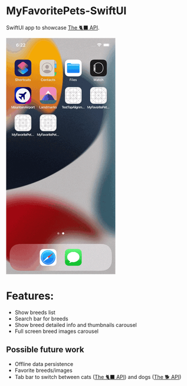 # MyFavoritePets-SwiftUI
SwiftUI app to showcase [The 🐈‍⬛ API](https://thecatapi.com/).

![demo](./assets/MyFavoritePets-SwiftUI.gif)

# Features:
* Show breeds list
* Search bar for breeds
* Show breed detailed info and thumbnails carousel
* Full screen breed images carousel

## Possible future work
* Offline data persistence
* Favorite breeds/images
* Tab bar to switch between cats ([The 🐈‍⬛ API](https://thecatapi.com/)) and dogs ([The 🐕 API](https://thedogapi.com/))

